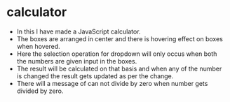 # calculator
* In this I have made a JavaScript calculator.
* The boxes are arranged in center and there is hovering effect on boxes when hovered.
* Here the selection operation for dropdown will only occus when both the numbers are given input in the boxes.
* The result will be calculated on that basis and when any of the number is changed the result gets updated as per the change.
* There will a message of can not divide by zero when number gets divided by zero.
